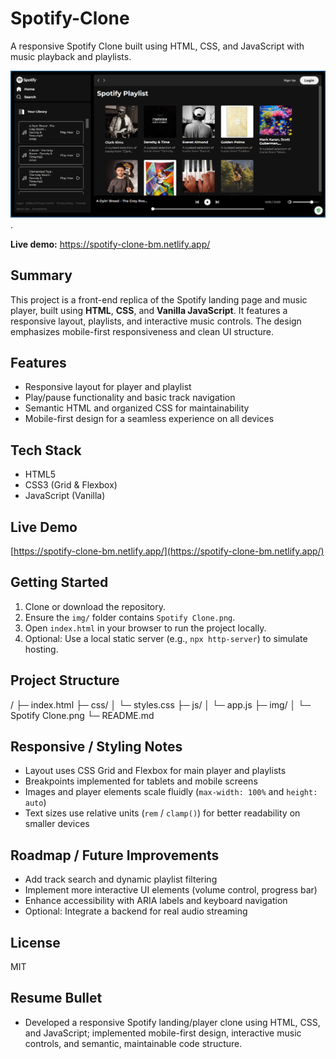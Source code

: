 # Spotify-Clone
A responsive Spotify Clone built using HTML, CSS, and JavaScript with music playback and playlists.

![Spotify Clone screenshot](img/Spotify%20Clone.png).

**Live demo:** https://spotify-clone-bm.netlify.app/

## Summary
This project is a front-end replica of the Spotify landing page and music player, built using **HTML**, **CSS**, and **Vanilla JavaScript**. It features a responsive layout, playlists, and interactive music controls. The design emphasizes mobile-first responsiveness and clean UI structure.

## Features
- Responsive layout for player and playlist
- Play/pause functionality and basic track navigation
- Semantic HTML and organized CSS for maintainability
- Mobile-first design for a seamless experience on all devices

## Tech Stack
- HTML5  
- CSS3 (Grid & Flexbox)  
- JavaScript (Vanilla)

## Live Demo
[https://spotify-clone-bm.netlify.app/](https://spotify-clone-bm.netlify.app/)

## Getting Started
1. Clone or download the repository.  
2. Ensure the `img/` folder contains `Spotify Clone.png`.  
3. Open `index.html` in your browser to run the project locally.  
4. Optional: Use a local static server (e.g., `npx http-server`) to simulate hosting.

## Project Structure
/
├─ index.html
├─ css/
│ └─ styles.css
├─ js/
│ └─ app.js
├─ img/
│ └─ Spotify Clone.png
└─ README.md

## Responsive / Styling Notes
- Layout uses CSS Grid and Flexbox for main player and playlists
- Breakpoints implemented for tablets and mobile screens
- Images and player elements scale fluidly (`max-width: 100%` and `height: auto`)
- Text sizes use relative units (`rem` / `clamp()`) for better readability on smaller devices

## Roadmap / Future Improvements
- Add track search and dynamic playlist filtering
- Implement more interactive UI elements (volume control, progress bar)
- Enhance accessibility with ARIA labels and keyboard navigation
- Optional: Integrate a backend for real audio streaming

## License
MIT

## Resume Bullet
- Developed a responsive Spotify landing/player clone using HTML, CSS, and JavaScript; implemented mobile-first design, interactive music controls, and semantic, maintainable code structure.
